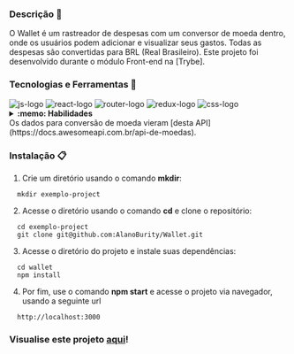 ### Descrição 📝
O Wallet é um rastreador de despesas com um conversor de moeda dentro, onde os usuários podem adicionar e visualizar seus gastos. Todas as despesas são convertidas para BRL (Real Brasileiro). Este projeto foi desenvolvido durante o módulo Front-end na [Trybe].

### Tecnologias e Ferramentas 🔧
<img src="https://img.shields.io/badge/JavaScript-323330?style=for-the-badge&logo=javascript&logoColor=F7DF1E" alt="js-logo"/>
<img src="https://img.shields.io/badge/React-20232A?style=for-the-badge&logo=react&logoColor=61DAFB" alt="react-logo"/>
<img src="https://img.shields.io/badge/React_Router-CA4245?style=for-the-badge&logo=react-router&logoColor=white" alt="router-logo"/>
<img src="https://img.shields.io/badge/Redux-593D88?style=for-the-badge&logo=redux&logoColor=white" alt="redux-logo"/>
<img src="https://img.shields.io/badge/CSS3-1572B6?style=for-the-badge&logo=css3&logoColor=white" alt="css-logo"/>


<details>
  <summary><strong>:memo: Habilidades</strong></summary><br />

  * Criar um store Redux em aplicações React;

  * Criar reducers no Redux em aplicações React;

  * Criar actions no Redux em aplicações React;

  * Criar dispatchers no Redux em aplicações React;

  * Conectar Redux aos componentes React;

  * Criar actions assíncronas na sua aplicação React que faz uso de Redux;

  * Criar links de navegação na aplicação com o componente Link;

</details>   
Os dados para conversão de moeda vieram [desta API](https://docs.awesomeapi.com.br/api-de-moedas).

### Instalação 📋
1. Crie um diretório usando o comando **mkdir**:
```
  mkdir exemplo-project
```

2. Acesse o diretório usando o comando **cd** e clone o repositório:
```
  cd exemplo-project
  git clone git@github.com:AlanoBurity/Wallet.git
```

3. Acesse o diretório do projeto e instale suas dependências:
```
  cd wallet
  npm install
```

4. Por fim, use o comando **npm start** e acesse o projeto via navegador, usando a seguinte url
```
  http://localhost:3000
```
### Visualise este projeto [aqui](https://dancing-narwhal-8e758c.netlify.app/)!

</details>

<!-- Olá, Tryber!

Esse é apenas um arquivo inicial para o README do seu projeto.

É essencial que você preencha esse documento por conta própria, ok?

Não deixe de usar nossas dicas de escrita de README de projetos, e deixe sua criatividade brilhar!

⚠️ IMPORTANTE: você precisa deixar nítido:
- quais arquivos/pastas foram desenvolvidos por você; 
- quais arquivos/pastas foram desenvolvidos por outra pessoa estudante;
- quais arquivos/pastas foram desenvolvidos pela Trybe.

-->
